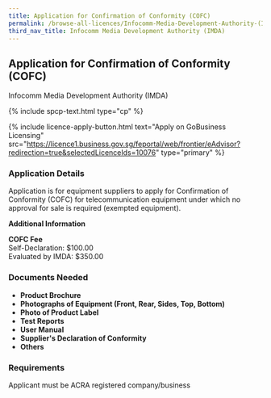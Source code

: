 ```yaml
---
title: Application for Confirmation of Conformity (COFC)
permalink: /browse-all-licences/Infocomm-Media-Development-Authority-(IMDA)/Application-for-Confirmation-of-Conformity-(COFC)
third_nav_title: Infocomm Media Development Authority (IMDA)
---
```


## Application for Confirmation of Conformity (COFC)

Infocomm Media Development Authority (IMDA)

{% include spcp-text.html type="cp" %}

{% include licence-apply-button.html text="Apply on GoBusiness Licensing" src="https://licence1.business.gov.sg/feportal/web/frontier/eAdvisor?redirection=true&selectedLicenceIds=10076" type="primary" %}

<H3>Application Details</H3>

<p>Application is for equipment suppliers to apply for Confirmation of Conformity (COFC) for telecommunication equipment under which no approval for sale is required (exempted equipment).</p>

<strong>Additional Information</strong>

<p><strong>COFC Fee</strong><br />Self-Declaration: $100.00<br />Evaluated by IMDA: $350.00</p>

<H3>Documents Needed</H3>

<ul>
 <li><strong>Product Brochure</strong></li>
 <li><strong>Photographs of Equipment (Front, Rear, Sides, Top, Bottom)</strong></li>
 <li><strong>Photo of Product Label</strong></li>
 <li><strong>Test Reports</strong></li>
 <li><strong>User Manual</strong></li>
 <li><strong>Supplier's Declaration of Conformity</strong></li>
 <li><strong>Others</strong></li>
 </ul>

<H3>Requirements</H3>

Applicant must be ACRA registered company/business

